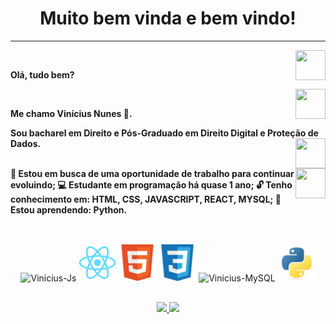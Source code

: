 <h1 align="center"> Muito bem vinda e bem vindo! </h1>
<hr/>
<div style="display: inline_block">
<a href="https://github.com/viniciusnuneslopes" target="_blank">
  <img align="right" src="https://cdn.iconscout.com/icon/free/png-256/github-108-438008.png" width="48px" height="48px">
</a><br/>
<p align="left" > 
  <b>Olá, tudo bem?</b>
</p>
<a href="https://www.instagram.com/viniciusnuneslopes/" target="_blank">
  <img align="right" src="https://img.icons8.com/ios-filled/50/000000/instagram-new--v1.png" width="48px" height="48px">
</a><br/>
<p align="left" >
<b> Me chamo Vinícius Nunes 👋.</b>
</p>
<p align="left" >
<b>Sou bacharel em Direito e Pós-Graduado em Direito Digital e Proteção de Dados. <a href="mailto:cont.vinicius@hotmail.com" alt="Outlook">
  <img align="right" src="https://img.icons8.com/fluency-systems-filled/48/000000/ms-outlook.png" width="48px" height="48px">
</a><br/></br> 
</p>
<a href="https://www.linkedin.com/in/viniciusnuneslopes" target="_blank">
  <img align="right" src="https://img.icons8.com/ios-filled/50/000000/linkedin.png" width="48px" height="48px">
</a>

🚀 Estou em busca de uma oportunidade de trabalho para continuar evoluindo;
💻 Estudante em programação há quase 1 ano;
🔓 Tenho conhecimento em: HTML, CSS, JAVASCRIPT, REACT, MYSQL;
🔐 Estou aprendendo: Python.</b>
</div>

##

<div align="center" style="display: inline_block"><br>
  <img alt="Vinicius-Js" height="60" width="60" src="https://cdn.jsdelivr.net/gh/devicons/devicon/icons/javascript/javascript-original.svg">
  <img alt="Vinicius-React" height="60" width="60" src="https://raw.githubusercontent.com/devicons/devicon/master/icons/react/react-original.svg">
  <img alt="Vinicius-HTML" height="60" width="60" src="https://raw.githubusercontent.com/devicons/devicon/master/icons/html5/html5-original.svg">
  <img alt="Vinicius-CSS" height="60" width="60" src="https://raw.githubusercontent.com/devicons/devicon/master/icons/css3/css3-original.svg">
  <img alt="Vinicius-MySQL" height="60" width="60" src="https://cdn.jsdelivr.net/gh/devicons/devicon/icons/mysql/mysql-original-wordmark.svg" />
  <img alt="Vinicius-Python" height="60" width="60" src="https://raw.githubusercontent.com/devicons/devicon/master/icons/python/python-original.svg">
  </div>

##

<div align="center">
  <a href="https://github.com/viniciusnuneslopes">
  <img height="180em" src="https://github-readme-stats.vercel.app/api?username=viniciusnuneslopes&show_icons=true&theme=dark&include_all_commits=true&count_private=true"/>
  <img height="180em" src="https://github-readme-stats.vercel.app/api/top-langs/?username=viniciusnuneslopes&layout=compact&langs_count=7&theme=dark"/>
</div>

